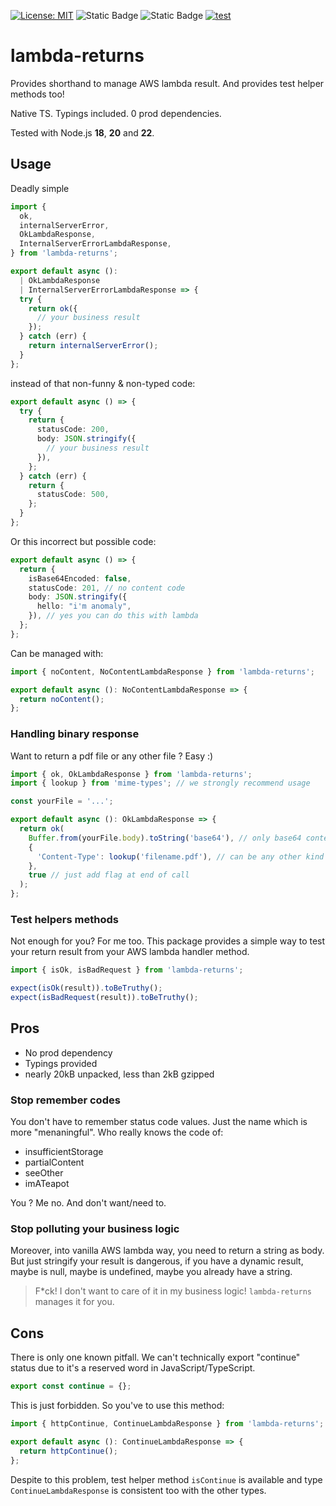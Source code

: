 [![License: MIT](https://img.shields.io/badge/License-MIT-yellow.svg)](https://opensource.org/licenses/MIT)
![Static Badge](https://img.shields.io/badge/coverage-99.4-brightgreen)
![Static Badge](https://img.shields.io/badge/release-4.2.0-blue)
[![test](https://github.com/mathrobin/lambda-returns/actions/workflows/test.yml/badge.svg)](https://github.com/mathrobin/lambda-returns/actions/workflows/test.yml)

# lambda-returns

Provides shorthand to manage AWS lambda result. And provides test helper methods too!

Native TS. Typings included. 0 prod dependencies.

Tested with Node.js **18**, **20** and **22**.

## Usage

Deadly simple

```typescript
import {
  ok,
  internalServerError,
  OkLambdaResponse,
  InternalServerErrorLambdaResponse,
} from 'lambda-returns';

export default async ():
  | OkLambdaResponse
  | InternalServerErrorLambdaResponse => {
  try {
    return ok({
      // your business result
    });
  } catch (err) {
    return internalServerError();
  }
};
```

instead of that non-funny & non-typed code:

```typescript
export default async () => {
  try {
    return {
      statusCode: 200,
      body: JSON.stringify({
        // your business result
      }),
    };
  } catch (err) {
    return {
      statusCode: 500,
    };
  }
};
```

Or this incorrect but possible code:

```typescript
export default async () => {
  return {
    isBase64Encoded: false,
    statusCode: 201, // no content code
    body: JSON.stringify({
      hello: "i'm anomaly",
    }), // yes you can do this with lambda
  };
};
```

Can be managed with:

```typescript
import { noContent, NoContentLambdaResponse } from 'lambda-returns';

export default async (): NoContentLambdaResponse => {
  return noContent();
};
```

### Handling binary response

Want to return a pdf file or any other file ? Easy :)

```typescript
import { ok, OkLambdaResponse } from 'lambda-returns';
import { lookup } from 'mime-types'; // we strongly recommend usage

const yourFile = '...';

export default async (): OkLambdaResponse => {
  return ok(
    Buffer.from(yourFile.body).toString('base64'), // only base64 content is supported. Like on native AWS way.
    {
      'Content-Type': lookup('filename.pdf'), // can be any other kind of file: xlsx, doc, png, svg, zip, ...
    },
    true // just add flag at end of call
  );
};
```

### Test helpers methods

Not enough for you? For me too. This package provides a simple way to test your return result from your AWS lambda
handler method.

```typescript
import { isOk, isBadRequest } from 'lambda-returns';

expect(isOk(result)).toBeTruthy();
expect(isBadRequest(result)).toBeTruthy();
```

## Pros

- No prod dependency
- Typings provided
- nearly 20kB unpacked, less than 2kB gzipped

### Stop remember codes

You don't have to remember status code values. Just the name which is more "menaningful". Who really knows the code of:

- insufficientStorage
- partialContent
- seeOther
- imATeapot

You ? Me no. And don't want/need to.

### Stop polluting your business logic

Moreover, into vanilla AWS lambda way, you need to return a string as body. But just stringify your result is dangerous,
if you have a dynamic result, maybe is null, maybe is undefined, maybe you already have a string.

> F\*ck! I don't want to care of it in my business logic! `lambda-returns` manages it for you.

## Cons

There is only one known pitfall. We can't technically export "continue" status due to it's a reserved word in
JavaScript/TypeScript.

```typescript
export const continue = {};
```

This is just forbidden. So you've to use this method:

```typescript
import { httpContinue, ContinueLambdaResponse } from 'lambda-returns';

export default async (): ContinueLambdaResponse => {
  return httpContinue();
};
```

Despite to this problem, test helper method `isContinue` is available and type `ContinueLambdaResponse` is consistent
too with the other types.
